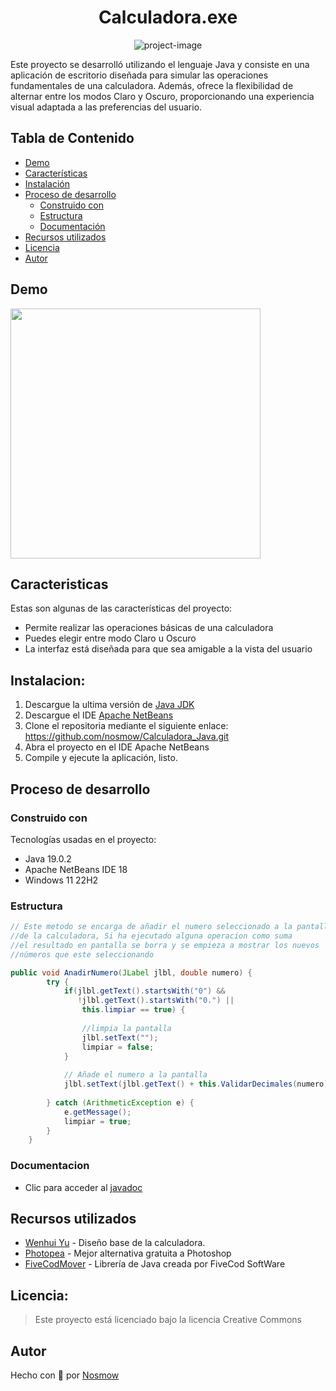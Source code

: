 <h1 align="center" id="title">Calculadora.exe</h1>

<p align="center"><img src="https://socialify.git.ci/nosmow/calculadora-java/image?font=Inter&forks=1&issues=1&language=1&name=1&owner=1&pattern=Solid&stargazers=1&theme=Auto" alt="project-image"></p>

<p id="description">Este proyecto se desarrolló utilizando el lenguaje Java y consiste en una aplicación de escritorio diseñada para simular las operaciones fundamentales de una calculadora. Además, ofrece la flexibilidad de alternar entre los modos Claro  y Oscuro, proporcionando una experiencia visual adaptada a las preferencias del usuario.</p>

## Tabla de Contenido

- [Demo](#demo)
- [Características](#caracteristicas)
- [Instalación](#instalacion)
- [Proceso de desarrollo](#proceso-de-desarrollo)
  - [Construido con](#construido-con)
  - [Estructura](#estructura)
  - [Documentación](#documentacion)
- [Recursos utilizados](#recursos-utilizados)
- [Licencia](#licencia)
- [Autor](#autor)

## Demo

<img height="400px" src="https://media.giphy.com/media/v1.Y2lkPTc5MGI3NjExenMxNWg5cXo3YzgyZzRqZGc2Z2o3emlvcXV4aXF0ZDBkanVqZHVhaSZlcD12MV9pbnRlcm5hbF9naWZfYnlfaWQmY3Q9Zw/5vAAapQSGOeqWKdJjy/giphy.gif"/>


## Caracteristicas

Estas son algunas de las características del proyecto:

*   Permite realizar las operaciones básicas de una calculadora
*   Puedes elegir entre modo Claro u Oscuro
*   La interfaz está diseñada para que sea amigable a la vista del usuario


## Instalacion:

1. Descargue la ultima versión de [Java JDK](https://www.oracle.com/java/technologies/downloads/)
2. Descargue el IDE [Apache NetBeans](https://netbeans.apache.org/download/index.html)
3. Clone el repositoria mediante el siguiente enlace: https://github.com/nosmow/Calculadora_Java.git
4. Abra el proyecto en el IDE Apache NetBeans
5. Compile y ejecute la aplicación, listo.

## Proceso de desarrollo
### Construido con

Tecnologías usadas en el proyecto:

*   Java 19.0.2
*   Apache NetBeans IDE 18
*   Windows 11 22H2

### Estructura

``` Java
// Este metodo se encarga de añadir el numero seleccionado a la pantalla 
//de la calculadora, Si ha ejecutado alguna operacion como suma 
//el resultado en pantalla se borra y se empieza a mostrar los nuevos 
//números que este seleccionando

public void AnadirNumero(JLabel jlbl, double numero) {       
        try {
            if(jlbl.getText().startsWith("0") && 
               !jlbl.getText().startsWith("0.") ||          
                this.limpiar == true) {
                
                //limpia la pantalla
                jlbl.setText("");
                limpiar = false;
            }
            
            // Añade el numero a la pantalla
            jlbl.setText(jlbl.getText() + this.ValidarDecimales(numero));
            
        } catch (ArithmeticException e) {
            e.getMessage();
            limpiar = true;
        }
    }
```

### Documentacion

*   Clic para acceder al [javadoc](https://github.com/nosmow/Calculadora_Java/tree/main/dist/javadoc)

## Recursos utilizados

* [Wenhui Yu](https://dribbble.com/shots/3756276-Daily-UI-004-Calculator/attachments/10002349?mode=media) - Diseño base de la calculadora.
* [Photopea](https://www.photopea.com/) - Mejor alternativa gratuita a Photoshop
* [FiveCodMover](https://mega.nz/file/guhw1IRD#LFa8hjhACXqsgoJRdlwux-KaOu6Hc0_wlJwkL4R4kd4) - Librería de Java creada por FiveCod SoftWare

## Licencia:

> Este proyecto está licenciado bajo la licencia Creative Commons

## Autor

Hecho con 💙 por [Nosmow](https://www.linkedin.com/in/nosmow)
